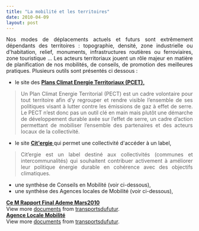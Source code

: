 ```yaml
---
title: "La mobilité et les territoires"
date: 2010-04-09
layout: post
---
```


<p style="text-align: justify">Nos modes de déplacements actuels et futurs sont extrêmement dépendants des territoires : topographie, densité, zone industrielle ou d'habitation, relief, monuments, infrastructures routières ou ferroviaires, zone touristique ... Les acteurs territoriaux jouent un rôle majeur en matière de planification de nos mobilités, de conseils, de promotion des meilleures pratiques. Plusieurs outils sont présentés ci dessous :</p> <ul> <li>le site des <strong><a href="http://www.pcet-ademe.fr/" target="_blank">Plans Climat Energie Territoriaux (PCET),</a></strong></li> </ul> <blockquote> <p style="text-align: justify">Un Plan Climat Energie Territorial (PECT) est un cadre volontaire pour tout territoire afin d’y regrouper et rendre visible l’ensemble de ses politiques visant à lutter contre les émissions de gaz à effet de serre. Le PECT n’est donc pas un outil clé en main mais plutôt une démarche de développement durable axée sur l’effet de serre, un cadre d’action permettant de mobiliser l’ensemble des partenaires et des acteurs locaux de la collectivité.</p></blockquote> <ul> <li>le site <strong><a href="http://www.citergie.fr/servlet/KBaseShow?sort=-1&cid=21591&m=3&catid=21592" target="_blank">Cit'ergie </a></strong>qui permet une collectivité d'accéder à un label,</li> </ul> <blockquote> <p style="text-align: justify">Cit’ergie est un label destiné aux collectivités (communes et intercommunalités) qui souhaitent contribuer activement à améliorer leur politique énergie durable en cohérence avec des objectifs climatiques. </p></blockquote> <ul> <li>une synthèse de Conseils en Mobilité (voir ci-dessous),</li> <li>une synthèse des Agences locales de Mobilité (voir ci-dessous),</li> </ul> <p style="text-align: justify"> </p>  <!--more-->  <div id="__ss_3675339"><strong><a href="http://www.slideshare.net/transportsdufutur/ce-m-rapport-final-ademe-mars2010" title="Ce M Rapport Final Ademe Mars2010">Ce M Rapport Final Ademe Mars2010</a></strong>   <div>View more <a href="http://www.slideshare.net/">documents</a> from <a href="http://www.slideshare.net/transportsdufutur">transportsdufutur</a>.</div></div> <div id="__ss_3675352"><strong><a href="http://www.slideshare.net/transportsdufutur/agence-locale-mobilit" title="Agence Locale Mobilité">Agence Locale Mobilité</a></strong>   <div>View more <a href="http://www.slideshare.net/">documents</a> from <a href="http://www.slideshare.net/transportsdufutur">transportsdufutur</a>.</div></div>